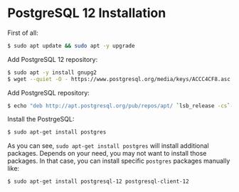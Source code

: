 # PostgreSQL 12 Installation #


First of all:
```bash
$ sudo apt update && sudo apt -y upgrade
```

Add PostgreSQL 12 repository:
```bash
$ sudo apt -y install gnupg2
$ wget --quiet -O - https://www.postgresql.org/media/keys/ACCC4CF8.asc | sudo apt-key add -
```

Add PostgreSQL repository:
```bash
$ echo "deb http://apt.postgresql.org/pub/repos/apt/ `lsb_release -cs`-pgdg main" |sudo tee  /etc/apt/sources.list.d/pgdg.list
```

Install the PostrgeSQL:
```bash
$ sudo apt-get install postgres
```

As you can see, `sudo apt-get install postgres` will install additional packages. Depends on your need, you may not want to install those packages. In that case, you can install specific `postgres` packages manually like:
```bash
$ sudo apt-get install postgresql-12 postgresql-client-12
```
